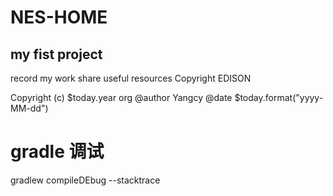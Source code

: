 # NES-HOME
my fist project
---------------
record my work share useful resources
Copyright EDISON

Copyright (c) $today.year org
@author Yangcy
@date   $today.format("yyyy-MM-dd")
# gradle 调试
gradlew compileDEbug --stacktrace
